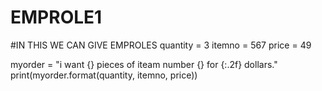 # EMPROLE1
#IN THIS WE CAN GIVE EMPROLES
quantity = 3
itemno = 567
price = 49

myorder = "i want {} pieces of iteam number {} for {:.2f} dollars."
print(myorder.format(quantity, itemno, price))

